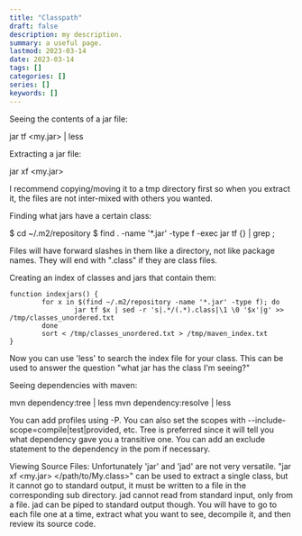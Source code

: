 ```yaml
---
title: "Classpath"
draft: false
description: my description.
summary: a useful page.
lastmod: 2023-03-14
date: 2023-03-14
tags: []
categories: []
series: []
keywords: []
---
```


Seeing the contents of a jar file:

jar tf <my.jar> | less

Extracting a jar file:

jar xf <my.jar>

I recommend copying/moving it to a tmp directory first so when you extract it, the files are not inter-mixed with others you wanted.

Finding what jars have a certain class:

$ cd ~/.m2/repository
$ find . -name '*.jar' -type f -exec jar tf {} | grep <name> \;

Files will have forward slashes in them like a directory, not like package names.  They will end with ".class" if they are class files.

Creating an index of classes and jars that contain them:

	function indexjars() {
	        for x in $(find ~/.m2/repository -name '*.jar' -type f); do
	                jar tf $x | sed -r 's|.*/(.*).class|\1 \0 '$x'|g' >> /tmp/classes_unordered.txt
	        done
	        sort < /tmp/classes_unordered.txt > /tmp/maven_index.txt
	}
	
Now you can use 'less' to search the index file for your class.  This can be used to answer the question "what jar has the class I'm seeing?"

Seeing dependencies with maven:

mvn dependency:tree | less
mvn dependency:resolve | less

You can add profiles using -P.  You can also set the scopes with --include-scope=compile|test|provided, etc.  Tree is preferred since it will tell you what dependency gave you a transitive one.  You can add an exclude statement to the dependency in the pom if necessary.

Viewing Source Files:
Unfortunately 'jar' and 'jad' are not very versatile.  "jar xf <my.jar> </path/to/My.class>" can be used to extract a single class, but it cannot go to standard output, it must be written to a file in the corresponding sub directory.  jad cannot read from standard input, only from a file.  jad can be piped to standard output though.  You will have to go to each file one at a time, extract what you want to see, decompile it, and then review its source code.
